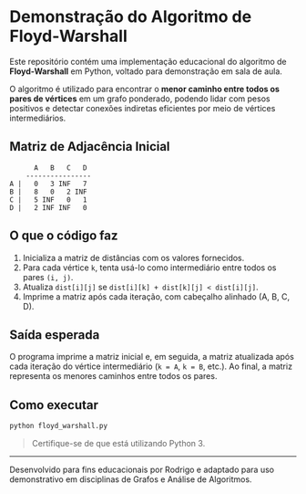 # Demonstração do Algoritmo de Floyd-Warshall

Este repositório contém uma implementação educacional do algoritmo de **Floyd-Warshall** em Python, voltado para demonstração em sala de aula.

O algoritmo é utilizado para encontrar o **menor caminho entre todos os pares de vértices** em um grafo ponderado, podendo lidar com pesos positivos e detectar conexões indiretas eficientes por meio de vértices intermediários.

## Matriz de Adjacência Inicial

```
      A   B   C   D
    ----------------
A |   0   3 INF   7
B |   8   0   2 INF
C |   5 INF   0   1
D |   2 INF INF   0
```

## O que o código faz

1. Inicializa a matriz de distâncias com os valores fornecidos.
2. Para cada vértice `k`, tenta usá-lo como intermediário entre todos os pares `(i, j)`.
3. Atualiza `dist[i][j]` se `dist[i][k] + dist[k][j] < dist[i][j]`.
4. Imprime a matriz após cada iteração, com cabeçalho alinhado (A, B, C, D).

## Saída esperada

O programa imprime a matriz inicial e, em seguida, a matriz atualizada após cada iteração do vértice intermediário (`k = A`, `k = B`, etc.).
Ao final, a matriz representa os menores caminhos entre todos os pares.

## Como executar

```bash
python floyd_warshall.py
```

> Certifique-se de que está utilizando Python 3.

---

Desenvolvido para fins educacionais por Rodrigo e adaptado para uso demonstrativo em disciplinas de Grafos e Análise de Algoritmos.